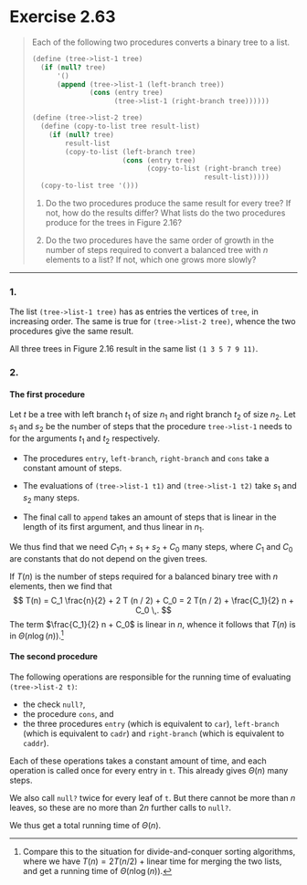 # Exercise 2.63

> Each of the following two procedures converts a binary tree to a list.
> ```scheme
> (define (tree->list-1 tree)
>   (if (null? tree)
>       '()
>       (append (tree->list-1 (left-branch tree))
>               (cons (entry tree)
>                     (tree->list-1 (right-branch tree))))))
>
> (define (tree->list-2 tree)
>   (define (copy-to-list tree result-list)
>     (if (null? tree)
>         result-list
>         (copy-to-list (left-branch tree)
>                       (cons (entry tree)
>                             (copy-to-list (right-branch tree)
>                                           result-list)))))
>   (copy-to-list tree '()))
> ```
> 1. Do the two procedures produce the same result for every tree?
>    If not, how do the results differ?
>    What lists do the two procedures produce for the trees in Figure 2.16?
>
> 2. Do the two procedures have the same order of growth in the number of steps required to convert a balanced tree with $n$ elements to a list?
>    If not, which one grows more slowly?

---

### 1.

The list `(tree->list-1 tree)` has as entries the vertices of `tree`, in increasing order.
The same is true for `(tree->list-2 tree)`, whence the two procedures give the same result.

All three trees in Figure 2.16 result in the same list `(1 3 5 7 9 11)`.



### 2.

#### The first procedure

Let $t$ be a tree with left branch $t_1$ of size $n_1$ and right branch $t_2$ of size $n_2$.
Let $s_1$ and $s_2$ be the number of steps that the procedure `tree->list-1` needs to for the arguments $t_1$ and $t_2$ respectively.

- The procedures `entry`, `left-branch`, `right-branch` and `cons` take a constant amount of steps.

- The evaluations of `(tree->list-1 t1)` and `(tree->list-1 t2)` take $s_1$ and $s_2$ many steps.

- The final call to `append` takes an amount of steps that is linear in the length of its first argument, and thus linear in $n_1$.

We thus find that we need $C_1 n_1 + s_1 + s_2 + C_0$ many steps, where $C_1$ and $C_0$ are constants that do not depend on the given trees.

If $T(n)$ is the number of steps required for a balanced binary tree with $n$ elements, then we find that
$$
  T(n)
  = C_1 \frac{n}{2} + 2 T (n / 2) + C_0
  = 2 T(n / 2) + \frac{C_1}{2} n + C_0 \,.
$$
The term $\frac{C_1}{2} n + C_0$ is linear in $n$, whence it follows that $T(n)$ is in $Θ(n \log(n))$.[^1]

[^1]: Compare this to the situation for divide-and-conquer sorting algorithms, where we have $T(n) = 2 T(n / 2) + \text{linear time for merging the two lists}$, and get a running time of $Θ(n \log(n))$.

#### The second procedure

The following operations are responsible for the running time of evaluating `(tree->list-2 t)`:

- the check `null?`,
- the procedure `cons`, and
- the three procedures `entry` (which is equivalent to `car`), `left-branch` (which is equivalent to `cadr`) and `right-branch` (which is equivalent to `caddr`).

Each of these operations takes a constant amount of time, and each operation is called once for every entry in `t`.
This already gives $Θ(n)$ many steps.

We also call `null?` twice for every leaf of `t`.
But there cannot be more than $n$ leaves, so these are no more than $2n$ further calls to `null?`.

We thus get a total running time of $Θ(n)$.
